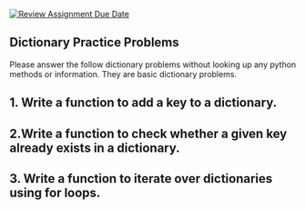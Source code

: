 [![Review Assignment Due Date](https://classroom.github.com/assets/deadline-readme-button-22041afd0340ce965d47ae6ef1cefeee28c7c493a6346c4f15d667ab976d596c.svg)](https://classroom.github.com/a/w6F6s5SL)
## Dictionary Practice Problems 
Please answer the follow dictionary problems without looking up any python methods or information. They are basic dictionary problems. 

## 1. Write a function to add a key to a dictionary.

## 2.Write a function to check whether a given key already exists in a dictionary.

## 3. Write a function to iterate over dictionaries using for loops.
